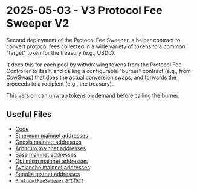 # 2025-05-03 - V3 Protocol Fee Sweeper V2

Second deployment of the Protocol Fee Sweeper, a helper contract to convert protocol fees collected in a wide variety of tokens to a common "target" token for the treasury (e.g., USDC).

It does this for each pool by withdrawing tokens from the Protocol Fee Controller to itself, and calling a configurable "burner" contract (e.g., from CowSwap) that does the actual conversion swaps, and forwards the proceeds to a recipient (e.g., the treasury).

This version can unwrap tokens on demand before calling the burner.

## Useful Files

- [Code](https://github.com/balancer/balancer-v3-monorepo/commit/fa386c4c675bac0512ade9e565f4e437bc06dcb9)
- [Ethereum mainnet addresses](./output/mainnet.json)
- [Gnosis mainnet addresses](./output/gnosis.json)
- [Arbitrum mainnet addresses](./output/arbitrum.json)
- [Base mainnet addresses](./output/base.json)
- [Optimism mainnet addresses](./output/optimism.json)
- [Avalanche mainnet addresses](./output/avalanche.json)
- [Sepolia testnet addresses](./output/sepolia.json)
- [`ProtocolFeeSweeper` artifact](./artifact/ProtocolFeeSweeper.json)
